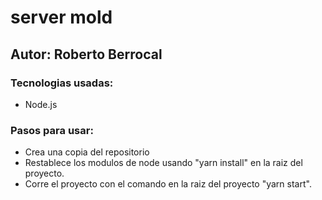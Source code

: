 # server mold

## Autor: Roberto Berrocal

### Tecnologias usadas:

- Node.js

### Pasos para usar:
- Crea una copia del repositorio 
- Restablece los modulos de node usando "yarn install" en la raiz del proyecto.
- Corre el proyecto con el comando en la raiz del proyecto "yarn start".
